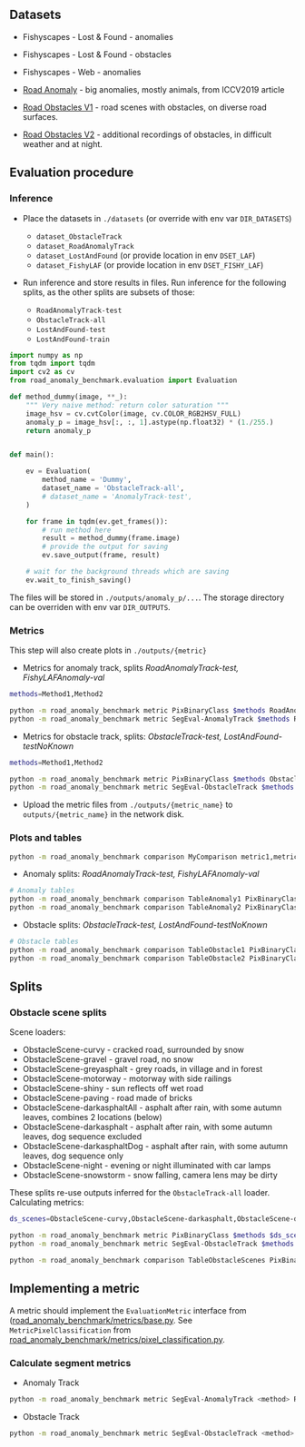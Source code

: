 
## Datasets

* Fishyscapes - Lost & Found - anomalies
* Fishyscapes - Lost & Found - obstacles
* Fishyscapes - Web - anomalies

* [Road Anomaly](doc/RoadAnomaly.md) - big anomalies, mostly animals, from ICCV2019 article
* [Road Obstacles V1](https://arxiv.org/abs/2012.13633) - road scenes with obstacles, on diverse road surfaces.
* [Road Obstacles V2](doc/RoadObstaclesV2.md) - additional recordings of obstacles, in difficult weather and at night.


## Evaluation procedure

### Inference

* Place the datasets in `./datasets` (or override with env var `DIR_DATASETS`)
	* `dataset_ObstacleTrack`
	* `dataset_RoadAnomalyTrack`
	* `dataset_LostAndFound` (or provide location in env `DSET_LAF`)
	* `dataset_FishyLAF` (or provide location in env `DSET_FISHY_LAF`)

* Run inference and store results in files. Run inference for the following splits, as the other splits are subsets of those:
	* `RoadAnomalyTrack-test`
	* `ObstacleTrack-all`
	* `LostAndFound-test`
	* `LostAndFound-train`

```python
import numpy as np
from tqdm import tqdm
import cv2 as cv
from road_anomaly_benchmark.evaluation import Evaluation

def method_dummy(image, **_):
	""" Very naive method: return color saturation """
	image_hsv = cv.cvtColor(image, cv.COLOR_RGB2HSV_FULL)
	anomaly_p = image_hsv[:, :, 1].astype(np.float32) * (1./255.)
	return anomaly_p


def main():

	ev = Evaluation(
		method_name = 'Dummy', 
		dataset_name = 'ObstacleTrack-all',
		# dataset_name = 'AnomalyTrack-test',
	)

	for frame in tqdm(ev.get_frames()):
		# run method here
		result = method_dummy(frame.image)
		# provide the output for saving
		ev.save_output(frame, result)

	# wait for the background threads which are saving
	ev.wait_to_finish_saving()
```

The files will be stored in `./outputs/anomaly_p/...`. The storage directory can be overriden with env var `DIR_OUTPUTS`.

### Metrics

This step will also create plots in `./outputs/{metric}`

* Metrics for anomaly track, splits *RoadAnomalyTrack-test, FishyLAFAnomaly-val*

```bash
methods=Method1,Method2

python -m road_anomaly_benchmark metric PixBinaryClass $methods RoadAnomalyTrack-test,FishyLAFAnomaly-val
python -m road_anomaly_benchmark metric SegEval-AnomalyTrack $methods RoadAnomalyTrack-test,FishyLAFAnomaly-val
```

* Metrics for obstacle track, splits: *ObstacleTrack-test, LostAndFound-testNoKnown*

```bash
methods=Method1,Method2

python -m road_anomaly_benchmark metric PixBinaryClass $methods ObstacleTrack-test,LostAndFound-testNoKnown
python -m road_anomaly_benchmark metric SegEval-ObstacleTrack $methods ObstacleTrack-test,LostAndFound-testNoKnown
```

* Upload the metric files from `./outputs/{metric_name}` to `outputs/{metric_name}` in the network disk.

### Plots and tables

```bash
python -m road_anomaly_benchmark comparison MyComparison metric1,metric2 method1,method2 dset1,dset2
```

* Anomaly splits: *RoadAnomalyTrack-test, FishyLAFAnomaly-val*

```bash
# Anomaly tables
python -m road_anomaly_benchmark comparison TableAnomaly1 PixBinaryClass,SegEval-AnomalyTrack $methods_ano RoadAnomalyTrack-test --names names.json
python -m road_anomaly_benchmark comparison TableAnomaly2 PixBinaryClass,SegEval-AnomalyTrack $methods_ano FishyLAFAnomaly-val --names names.json
```

* Obstacle splits: *ObstacleTrack-test, LostAndFound-testNoKnown*

```bash
# Obstacle tables
python -m road_anomaly_benchmark comparison TableObstacle1 PixBinaryClass,SegEval-ObstacleTrack $methods_obs ObstacleTrack-test  --names names.json
python -m road_anomaly_benchmark comparison TableObstacle2 PixBinaryClass,SegEval-ObstacleTrack $methods_obs LostAndFound-testNoKnown  --names names.json
```

## Splits

### Obstacle scene splits

Scene loaders:

* ObstacleScene-curvy - cracked road, surrounded by snow
* ObstacleScene-gravel - gravel road, no snow
* ObstacleScene-greyasphalt - grey roads, in village and in forest
* ObstacleScene-motorway - motorway with side railings
* ObstacleScene-shiny - sun reflects off wet road
* ObstacleScene-paving - road made of bricks
* ObstacleScene-darkasphaltAll - asphalt after rain, with some autumn leaves, combines 2 locations (below)
* ObstacleScene-darkasphalt - asphalt after rain, with some autumn leaves, dog sequence excluded
* ObstacleScene-darkasphaltDog - asphalt after rain, with some autumn leaves, dog sequence only
* ObstacleScene-night - evening or night illuminated with car lamps
* ObstacleScene-snowstorm - snow falling, camera lens may be dirty

These splits re-use outputs inferred for the `ObstacleTrack-all` loader. Calculating metrics:

```bash
ds_scenes=ObstacleScene-curvy,ObstacleScene-darkasphalt,ObstacleScene-darkasphaltDog,ObstacleScene-darkasphaltAll,ObstacleScene-gravel,ObstacleScene-greyasphalt,ObstacleScene-motorway,ObstacleScene-shiny,ObstacleScene-paving,ObstacleScene-night,ObstacleScene-snowstorm

python -m road_anomaly_benchmark metric PixBinaryClass $methods $ds_scenes
python -m road_anomaly_benchmark metric SegEval-ObstacleTrack $methods $ds_scenes

python -m road_anomaly_benchmark comparison TableObstacleScenes PixBinaryClass,SegEval-ObstacleTrack $ds_scenes   --names names.json
```

## Implementing a metric

A metric should implement the `EvaluationMetric` interface from ([road_anomaly_benchmark/metrics/base.py](road_anomaly_benchmark/metrics/base.py).
See `MetricPixelClassification` from [road_anomaly_benchmark/metrics/pixel_classification.py](road_anomaly_benchmark/metrics/pixel_classification.py).




### Calculate segment metrics

* Anomaly Track
```bash
python -m road_anomaly_benchmark metric SegEval-AnomalyTrack <method> RoadAnomalyTrack-test
```
* Obstacle Track
```bash
python -m road_anomaly_benchmark metric SegEval-ObstacleTrack <method> RoadObstacleTrack-test
```